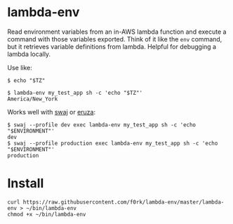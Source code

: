 lambda-env
==========

Read environment variables from an in-AWS lambda function and execute a command
with those variables exported. Think of it like the `env` command, but it
retrieves variable definitions from lambda. Helpful for debugging a lambda
locally.

Use like:

```!sh
$ echo "$TZ"

$ lambda-env my_test_app sh -c 'echo "$TZ"'
America/New_York
```

Works well with [swaj](https://github.com/f0rk/swaj) or [eruza](https://github.com/f0rk/eruza):
```!sh
$ swaj --profile dev exec lambda-env my_test_app sh -c 'echo "$ENVIRONMENT"'
dev
$ swaj --profile production exec lambda-env my_test_app sh -c 'echo "$ENVIRONMENT"'
production
```

Install
=======

```!sh
curl https://raw.githubusercontent.com/f0rk/lambda-env/master/lambda-env > ~/bin/lambda-env
chmod +x ~/bin/lambda-env
```
